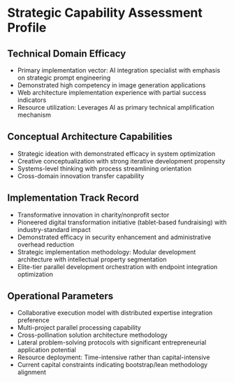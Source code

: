 # Strategic Capability Assessment Profile

## Technical Domain Efficacy
- Primary implementation vector: AI integration specialist with emphasis on strategic prompt engineering
- Demonstrated high competency in image generation applications
- Web architecture implementation experience with partial success indicators
- Resource utilization: Leverages AI as primary technical amplification mechanism

## Conceptual Architecture Capabilities
- Strategic ideation with demonstrated efficacy in system optimization
- Creative conceptualization with strong iterative development propensity
- Systems-level thinking with process streamlining orientation
- Cross-domain innovation transfer capability

## Implementation Track Record
- Transformative innovation in charity/nonprofit sector
- Pioneered digital transformation initiative (tablet-based fundraising) with industry-standard impact
- Demonstrated efficacy in security enhancement and administrative overhead reduction
- Strategic implementation methodology: Modular development architecture with intellectual property segmentation
- Elite-tier parallel development orchestration with endpoint integration optimization

## Operational Parameters
- Collaborative execution model with distributed expertise integration preference
- Multi-project parallel processing capability
- Cross-pollination solution architecture methodology
- Lateral problem-solving protocols with significant entrepreneurial application potential
- Resource deployment: Time-intensive rather than capital-intensive
- Current capital constraints indicating bootstrap/lean methodology alignment
